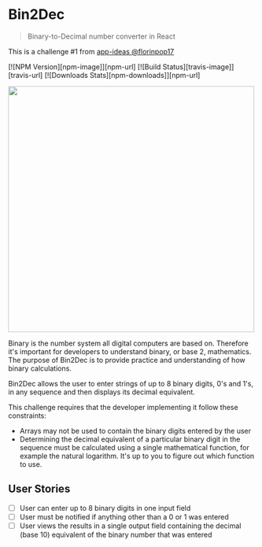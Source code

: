 # Bin2Dec
> Binary-to-Decimal number converter in React

This is a challenge #1 from [app-ideas @florinpop17](https://github.com/florinpop17/app-ideas/blob/master/Projects/1-Beginner/Bin2Dec-App.md)

[![NPM Version][npm-image]][npm-url]
[![Build Status][travis-image]][travis-url]
[![Downloads Stats][npm-downloads]][npm-url]

<img src="https://user-images.githubusercontent.com/989544/82838189-6af75380-9e99-11ea-8887-5a3605d430d5.png" width="500" />

Binary is the number system all digital computers are based on. Therefore it's important for developers to understand binary, or base 2, mathematics. The purpose of Bin2Dec is to provide practice and understanding of how binary calculations.

Bin2Dec allows the user to enter strings of up to 8 binary digits, 0's and 1's, in any sequence and then displays its decimal equivalent.

This challenge requires that the developer implementing it follow these
constraints:

-   Arrays may not be used to contain the binary digits entered by the user
-   Determining the decimal equivalent of a particular binary digit in the
    sequence must be calculated using a single mathematical function, for
    example the natural logarithm. It's up to you to figure out which function
    to use.


## User Stories

-   [ ] User can enter up to 8 binary digits in one input field
-   [ ] User must be notified if anything other than a 0 or 1 was entered
-   [ ] User views the results in a single output field containing the decimal (base 10) equivalent of the binary number that was entered

